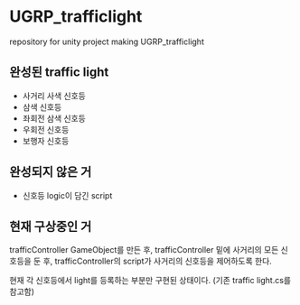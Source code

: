 # UGRP_trafficlight
repository for unity project making UGRP_trafficlight

## 완성된 traffic light

- 사거리 사색 신호등
- 삼색 신호등
- 좌회전 삼색 신호등
- 우회전 신호등
- 보행자 신호등

## 완성되지 않은 거

- 신호등 logic이 담긴 script

## 현재 구상중인 거

trafficController GameObject를 만든 후, trafficController 밑에 사거리의 모든 신호등을 둔 후, trafficController의 script가 사거리의 신호등을 제어하도록 한다.

현재 각 신호등에서 light를 등록하는 부분만 구현된 상태이다. (기존 traffic light.cs를 참고함)